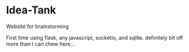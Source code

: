 # Idea-Tank
Website for brainstorming

First time using flask, any javascript, socketio, and sqlite. definitely bit off more than I can chew here...
